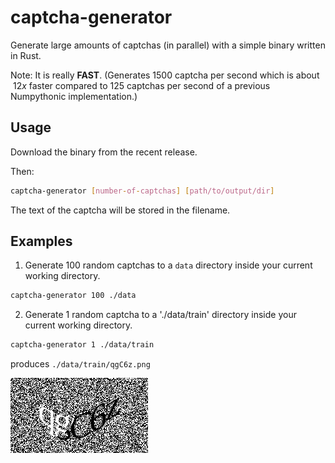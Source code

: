 # captcha-generator

Generate large amounts of captchas (in parallel) with a simple binary written in Rust.

Note: It is really **FAST**. (Generates 1500 captcha per second which is about $~12x$ faster compared to 125 captchas per second of a previous Numpythonic implementation.)

## Usage

Download the binary from the recent release.

Then:
```bash
captcha-generator [number-of-captchas] [path/to/output/dir]
```

The text of the captcha will be stored in the filename.

## Examples
1. Generate 100 random captchas to a `data` directory inside your current working directory.

  ```bash
  captcha-generator 100 ./data
  ```



2. Generate 1 random captcha to a './data/train' directory inside your current working directory.
  ```bash
  captcha-generator 1 ./data/train
  ```
  produces `./data/train/qgC6z.png`

  ![qgC6z.png](./data/qgC6z.png)
